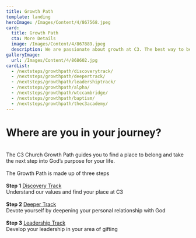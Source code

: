 ```yaml
---
title: Growth Path
template: landing
heroImage: /Images/Content/4/867568.jpeg
card:
  title: Growth Path
  cta: More Details
  image: /Images/Content/4/867889.jpeg
  description: We are passionate about growth at C3. The best way to begin your journey with us is to get involved with our Growth Path, starting with the Discovery Track.
galleryImage:
  url: /Images/Content/4/868602.jpg
cardList:
  - /nextsteps/growthpath/discoverytrack/
  - /nextsteps/growthpath/deepertrack/
  - /nextsteps/growthpath/leadershiptrack/
  - /nextsteps/growthpath/alpha/
  - /nextsteps/growthpath/wtccambridge/
  - /nextsteps/growthpath/baptism/
  - /nextsteps/growthpath/thec3academy/
---
```


# Where are you in your journey?

<br/>
The C3 Church Growth Path guides you to find a place to belong and take the next step into God’s purpose for your life.<br/>
<br/>
The Growth Path is made up of three steps<br/>
 <br/>
<strong>Step 1</strong> <a href="/nextsteps/growthpath/discoverytrack/">Discovery Track</a><br/>
Understand our values and find your place at C3<br/>
<br/>
<strong>Step 2</strong> <a href="/nextsteps/growthpath/deepertrack/">Deeper Track</a><br/>
Devote yourself by deepening your personal relationship with God<br/>
<br/>
<strong>Step 3</strong> <a href="/nextsteps/growthpath/leadershiptrack/">Leadership Track</a><br/>
Develop your leadership in your area of gifting

